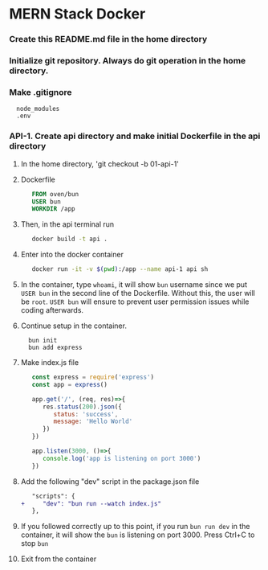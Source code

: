 # MERN Stack Docker

### Create this README.md file in the home directory

### Initialize git repository. Always do git operation in the home directory.

### Make .gitignore
  ```
    node_modules
    .env
  ```

### API-1. Create api directory and make initial Dockerfile in the api directory

1) In the home directory, 'git checkout -b 01-api-1'

1) Dockerfile
   ```Dockerfile
      FROM oven/bun
      USER bun
      WORKDIR /app
   ```

2) Then, in the api terminal run
   ```bash
      docker build -t api .
   ```

3) Enter into the docker container
   ```bash
      docker run -it -v $(pwd):/app --name api-1 api sh   
   ```

4) In the container, type `whoami`, it will show `bun` username since we put `USER bun` in the second line of the Dockerfile. Without this, the user will be `root`. `USER bun` will ensure to prevent user permission issues while coding afterwards.

5) Continue setup in the container.
    ```
      bun init 
      bun add express
    ```

6) Make index.js file
   ```javascript
      const express = require('express')
      const app = express()

      app.get('/', (req, res)=>{
         res.status(200).json({
            status: 'success',
            message: 'Hello World'
         })
      })

      app.listen(3000, ()=>{
         console.log('app is listening on port 3000')
      })
   ```

7) Add the following "dev" script in the package.json file
   ```diff
      "scripts": {
   +     "dev": "bun run --watch index.js"
      },
   ```

8) If you followed correctly up to this point, if you run `bun run dev` in the container, it will show the `bun` is listening on port 3000. Press Ctrl+C to stop `bun`

9) Exit from the container


